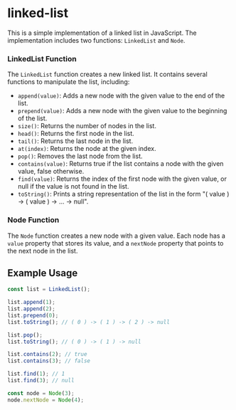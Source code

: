 # linked-list

This is a simple implementation of a linked list in JavaScript. The implementation includes two functions: 
`LinkedList` and `Node`.

### LinkedList Function
The `LinkedList` function creates a new linked list. 
It contains several functions to manipulate the list, including:

* `append(value)`: Adds a new node with the given value to the end of the list.
* `prepend(value)`: Adds a new node with the given value to the beginning of the list.
* `size()`: Returns the number of nodes in the list.
* `head()`: Returns the first node in the list.
* `tail()`: Returns the last node in the list.
* `at(index)`: Returns the node at the given index.
* `pop()`: Removes the last node from the list.
* `contains(value)`: Returns true if the list contains a node with the given value, false otherwise.
* `find(value)`: Returns the index of the first node with the given value, or null if the value is not found in the list.
* `toString()`: Prints a string representation of the list in the form "( value ) -> ( value ) -> ... -> null".

### Node Function
The `Node` function creates a new node with a given value. 
Each node has a `value` property that stores its value, and a `nextNode` property that points to the next node in the list.

## Example Usage
```javascript
const list = LinkedList();

list.append(1);
list.append(2);
list.prepend(0);
list.toString(); // ( 0 ) -> ( 1 ) -> ( 2 ) -> null

list.pop();
list.toString(); // ( 0 ) -> ( 1 ) -> null

list.contains(2); // true
list.contains(3); // false

list.find(1); // 1
list.find(3); // null

const node = Node(3);
node.nextNode = Node(4);
```
